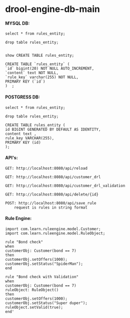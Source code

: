 # drool-engine-db-main

#### MYSQL DB:
    
    select * from rules_entity;
    
    drop table rules_entity;
    
    
    show CREATE TABLE rules_entity;
    
    CREATE TABLE `rules_entity` (
    `id` bigint(20) NOT NULL AUTO_INCREMENT,
    `content` text NOT NULL,
    `rule_key` varchar(255) NOT NULL,
    PRIMARY KEY (`id`)
    )  ;



#### POSTGRESS DB:
    
    select * from rules_entity;
    
    drop table rules_entity;
    
    CREATE TABLE rules_entity (
    id BIGINT GENERATED BY DEFAULT AS IDENTITY,
    content text ,
    rule_key VARCHAR(255),
    PRIMARY KEY (id)
    );


#### API's:
    
    GET: http://localhost:8080/api/reload
    
    GET: http://localhost:8080/api/customer_drl
    
    GET: http://localhost:8080/api/customer_drl_validation

    GET: http://localhost:8080/api/delete/{id}

    POST: http://localhost:8080/api/save_rule
        request is rules in string format

#### Rule Engine:
    
    import com.learn.ruleengine.model.Customer;
    import com.learn.ruleengine.model.RuleObject;

    rule "Bond check"
    when
    customerObj: Customer(bond == 7)
    then
    customerObj.setOffers(1000);
    customerObj.setStatus("SpiderMan");
    end

    rule "Bond check with Validation"
    when
    customerObj: Customer(bond == 7)
    ruleObject: RuleObject()
    then
    customerObj.setOffers(1000);
    customerObj.setStatus("Super duper");
    ruleObject.setValid(true);
    end'
